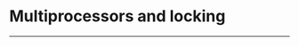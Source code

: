 # Multiprocessors and locking

---

   






































































